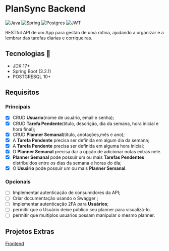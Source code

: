 # PlanSync Backend
![Java](https://img.shields.io/badge/java-%23ED8B00.svg?style=for-the-badge&logo=openjdk&logoColor=white)
![Spring](https://img.shields.io/badge/spring-%236DB33F.svg?style=for-the-badge&logo=spring&logoColor=white)
![Postgres](https://img.shields.io/badge/postgres-%23316192.svg?style=for-the-badge&logo=postgresql&logoColor=white)
![JWT](https://img.shields.io/badge/JWT-black?style=for-the-badge&logo=JSON%20web%20tokens)

RESTful API de um App para gestão de uma rotina, ajudando a organizar e a lembrar das tarefas diarias e corriqueiras.

## Tecnologias 🚀
* JDK 17+
* Spring Boot (3.2.1)
* POSTGRESQL 10+
## Requisitos 

### Principais
-  [X] CRUD **Usuario**(nome de usuário, email e senha);
-  [X] CRUD **Tarefa Pendente**(título, descrição, dia da semana, hora inicial e hora final);
-  [X] CRUD **Planner Semanal**(título, anotações,mês e ano);
-  [X] A **Tarefa Pendente** precisa ser definida em algum dia da semana;
-  [X] A **Tarefa Pendente** precisa ser definida em alguma hora inicial;
-  [X] O **Planner Semanal** precisa dar a opção de adicionar notas extras nele.
-  [X] **Planner Semanal** pode possuir um ou mais  **Tarefas Pendentes** distribuidos
entre os dias da semana e horas do dia;
-  [X] O **Usuário** pode possuir um ou mais **Planner Semanal**.

### Opcionais

- [ ] Implementar autenticação de consumidores da API;
- [ ] Criar documentação usando o Swagger ;
- [ ] implementar autenticação 2FA para **Usuários**;
- [ ] permitir que o Usuário deixe público seu planner para visualizá-lo.
- [ ] permitir que multiplos usuarios possam manipular o mesmo planner.

## Projetos Extras
[Frontend](https://github.com/lucasg-meneses/plansync-frontend)
